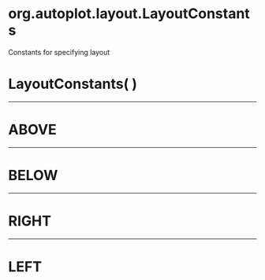 # org.autoplot.layout.LayoutConstants

Constants for specifying layout

# LayoutConstants( )


***
<a name="ABOVE"></a>
# ABOVE



***
<a name="BELOW"></a>
# BELOW



***
<a name="RIGHT"></a>
# RIGHT



***
<a name="LEFT"></a>
# LEFT



